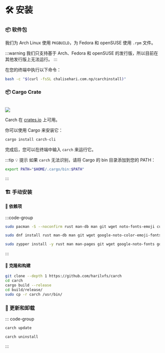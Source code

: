 # 🛠️ 安装

### 📦 软件包

我们为 Arch Linux 使用 `PKGBUILD`，为 Fedora 和 openSUSE 使用 `.rpm` 文件。

:::warning
我们只支持基于 Arch、Fedora 和 openSUSE 的发行版，所以目前在其他发行版上无法运行。
:::

在您的终端中执行以下命令：

```sh
bash -c "$(curl -fsSL chalisehari.com.np/carchinstall)"
```

### 📦 Cargo Crate

<br>

<img src="https://img.shields.io/crates/v/carch-cli?style=for-the-badge&logo=rust&color=f5a97f&logoColor=fe640b&labelColor=171b22" >

Carch 在 [crates.io](https://crates.io/) 上可用。

你可以使用 Cargo 来安装它：

```sh
cargo install carch-cli
```

完成后，您可以在终端中输入 `carch` 来运行它。

:::tip :bulb: 提示
如果 `carch` 无法识别，请将 Cargo 的 bin 目录添加到您的 PATH：

```sh
export PATH="$HOME/.cargo/bin:$PATH"
```

:::

### 🏗️ 手动安装

#### 📜 依赖项

:::code-group

```sh [<i class="devicon-archlinux-plain"></i> Arch]
sudo pacman -S --noconfirm rust man-db man git wget noto-fonts-emoji curl bash-completion ttf-nerd-fonts-symbols ttf-jetbrains-mono-nerd cargo
```

```sh [<i class="devicon-fedora-plain"></i> Fedora]
sudo dnf install rust man-db man git wget google-noto-color-emoji-fonts google-noto-emoji-fonts jetbrains-mono-fonts-all bash-completion-devel curl cargo -y
```

```sh [<i class="devicon-opensuse-plain"></i>  openSUSE ]
sudo zypper install -y rust man man-pages git wget google-noto-fonts google-noto-coloremoji-fonts jetbrains-mono-fonts  symbols-only-nerd-fonts bash-completion curl 
```

:::

#### 🔧 克隆和构建

```sh
git clone --depth 1 https://github.com/harilvfs/carch
cd carch
cargo build --release
cd build/release/
sudo cp -r carch /usr/bin/
```

### 🔄 更新和卸载

::: code-group

```sh [ 🔄 更新 ]
carch update
```

```sh [ 🗑️ 卸载 ]
carch uninstall
```

:::
